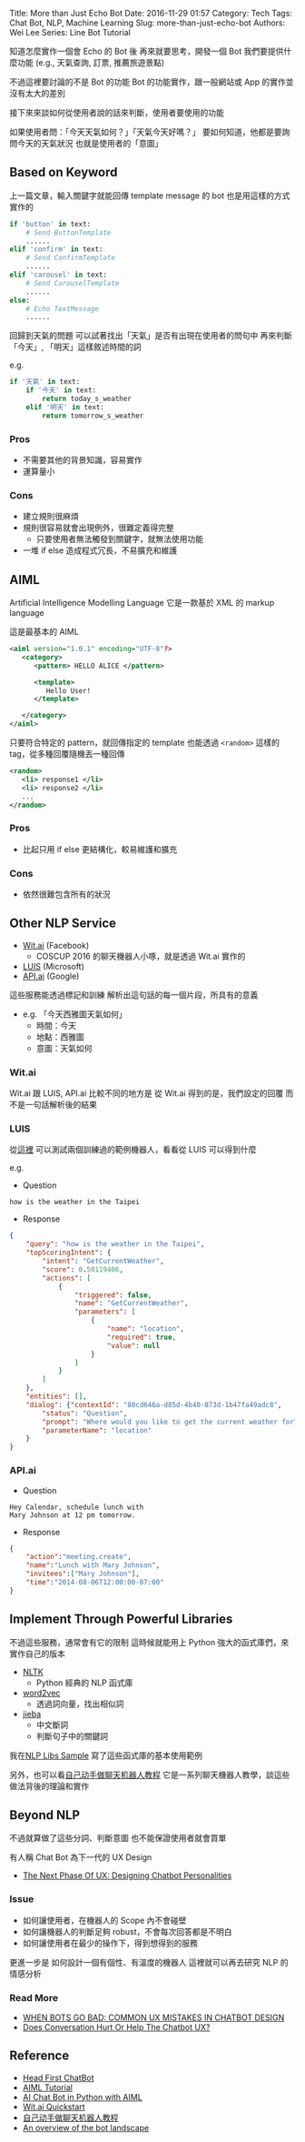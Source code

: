 Title: More than Just Echo Bot
Date: 2016-11-29 01:57
Category: Tech
Tags: Chat Bot, NLP, Machine Learning
Slug: more-than-just-echo-bot
Authors: Wei Lee
Series: Line Bot Tutorial

知道怎麼實作一個會 Echo 的 Bot 後
再來就要思考，開發一個 Bot 我們要提供什麼功能
(e.g., 天氣查詢, 訂票, 推薦旅遊景點)

不過這裡要討論的不是 Bot 的功能
Bot 的功能實作，跟一般網站或 App 的實作並沒有太大的差別

接下來來談如何從使用者說的話來判斷，使用者要使用的功能

<!--more-->

如果使用者問：「今天天氣如何？」「天氣今天好嗎？」
要如何知道，他都是要詢問今天的天氣狀況
也就是使用者的「意圖」

## Based on Keyword

上一篇文章，輸入關鍵字就能回傳 template message 的 bot 也是用這樣的方式實作的

```python
if 'button' in text:
    # Send ButtonTemplate
    ......
elif 'confirm' in text:
    # Send ConfirmTemplate
    ......
elif 'carousel' in text:
    # Send CarouselTemplate
    ......
else:
    # Echo TextMessage
    ......
```

回歸到天氣的問題
可以試著找出「天氣」是否有出現在使用者的問句中
再來判斷「今天」, 「明天」這樣敘述時間的詞

e.g.

```python
if '天氣' in text:
    if '今天' in text:
        return today_s_weather
    elif '明天' in text:
        return tomorrow_s_weather
```

### Pros

* 不需要其他的背景知識，容易實作
* 運算量小

### Cons

* 建立規則很麻煩
* 規則很容易就會出現例外，很難定義得完整
    * 只要使用者無法觸發到關鍵字，就無法使用功能
* 一堆 if else 造成程式冗長，不易擴充和維護

## AIML

Artificial Intelligence Modelling Language
它是一款基於 XML 的 markup language

這是最基本的 AIML

```xml
<aiml version="1.0.1" encoding="UTF-8"?>
   <category>
      <pattern> HELLO ALICE </pattern>

      <template>
         Hello User!
      </template>

   </category>
</aiml>
```

只要符合特定的 pattern，就回傳指定的 template
也能透過 `<random>` 這樣的 tag，從多種回覆隨機丟一種回傳

```xml
<random>
   <li> response1 </li>
   <li> response2 </li>
   ...
</random>
```

### Pros

* 比起只用 if else 更結構化，較易維護和擴充

### Cons

* 依然很難包含所有的狀況

## Other NLP Service

* [Wit.ai](https://wit.ai) (Facebook)
    * COSCUP 2016 的聊天機器人小啄，就是透過 Wit.ai 實作的
* [LUIS](https://www.luis.ai) (Microsoft)
* [API.ai](https://api.ai) (Google)

這些服務能透過標記和訓練
解析出這句話的每一個片段，所具有的意義

* e.g. 「今天西雅圖天氣如何」
    * 時間：今天
    * 地點：西雅圖
    * 意圖：天氣如何

### Wit.ai

Wit.ai 跟 LUIS, API.ai 比較不同的地方是
從 Wit.ai 得到的是，我們設定的回覆
而不是一句話解析後的結果

### LUIS

從[這裡](https://www.microsoft.com/cognitive-services/en-us/language-understanding-intelligent-service-luis) 可以測試兩個訓練過的範例機器人，看看從 LUIS 可以得到什麼

e.g.

* Question

```text
how is the weather in the Taipei
```

* Response

```json
{
    "query": "how is the weather in the Taipei",
    "topScoringIntent": {
        "intent": "GetCurrentWeather",
        "score": 0.50119406,
        "actions": [
            {
                "triggered": false,
                "name": "GetCurrentWeather",
                "parameters": [
                    {
                        "name": "location",
                        "required": true,
                        "value": null
                    }
                ]
            }
        ]
    },
    "entities": [],
    "dialog": {"contextId": "80cd646a-d85d-4b40-873d-1b47fa49adc8",
        "status": "Question",
        "prompt": "Where would you like to get the current weather for?",
        "parameterName": "location"
    }
}
```

### API.ai

* Question

```text
Hey Calendar, schedule lunch with
Mary Johnson at 12 pm tomorrow.
```

* Response

```json
{
    "action":"meeting.create",
    "name":"Lunch with Mary Johnson",
    "invitees":["Mary Johnson"],
    "time":"2014-08-06T12:00:00-07:00"
}
```

## Implement Through Powerful Libraries

不過這些服務，通常會有它的限制
這時候就能用上 Python 強大的函式庫們，來實作自己的版本

* [NLTK](http://www.nltk.org)
    * Python 經典的 NLP 函式庫
* [word2vec](https://radimrehurek.com/gensim/)
    * 透過詞向量，找出相似詞
* [jieba](https://github.com/fxsjy/jieba)
    * 中文斷詞
    * 判斷句子中的關鍵詞

我在[NLP Libs Sample](https://gist.github.com/Lee-W/72f3a59b015cd67b3a939bf8a12680ac) 寫了這些函式庫的基本使用範例

另外，也可以看[自己动手做聊天机器人教程](https://github.com/warmheartli/ChatBotCourse)
它是一系列聊天機器人教學，談這些做法背後的理論和實作

## Beyond NLP

不過就算做了這些分詞、判斷意圖
也不能保證使用者就會買單

有人稱 Chat Bot 為下一代的 UX Design

* [The Next Phase Of UX: Designing Chatbot Personalities](https://www.fastcodesign.com/3054934/the-next-phase-of-ux-designing-chatbot-personalities)

### Issue

* 如何讓使用者，在機器人的 Scope 內不會碰壁
* 如何讓機器人的判斷足夠 robust，不會每次回答都是不明白
* 如何讓使用者在最少的操作下，得到想得到的服務

更進一步是
如何設計一個有個性、有溫度的機器人
這裡就可以再去研究 NLP 的情感分析

### Read More

* [WHEN BOTS GO BAD: COMMON UX MISTAKES IN CHATBOT DESIGN](http://www.topbots.com/common-chatbot-ux-mistakes-in-bot-design/)
* [Does Conversation Hurt Or Help The Chatbot UX?](https://www.smashingmagazine.com/2016/11/does-conversation-hurt-or-help-the-chatbot-ux/)

## Reference

* [Head First ChatBot](https://hackmd.io/s/SyJUciYWg)
* [AIML Tutorial](https://www.tutorialspoint.com/aiml/index.htm)
* [AI Chat Bot in Python with AIML](http://www.devdungeon.com/content/ai-chat-bot-python-aiml)
* [Wit.ai Quickstart](https://wit.ai/docs/quickstart)
* [自己动手做聊天机器人教程](https://github.com/warmheartli/ChatBotCourse)
* [An overview of the bot landscape](https://www.oreilly.com/ideas/an-overview-of-the-bot-landscape?imm_mid=0eb199&cmp=em-data-na-na-newsltr_20161130)
